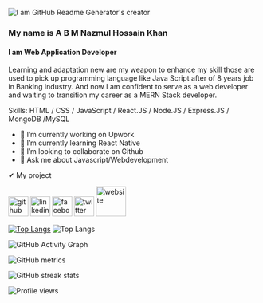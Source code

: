 
![I am GitHub Readme Generator's creator](https://media-exp1.licdn.com/dms/image/C5616AQF5SjmIlXZaXw/profile-displaybackgroundimage-shrink_200_800/0/1631564885544?e=1652918400&v=beta&t=txS2Y6o2Gz_XIEhUtuyG1padkWBLXY72yPakarNxV68)

 ### My name is A B M Nazmul Hossain Khan
#### I am Web Application Developer


Learning and adaptation new are my weapon to enhance my skill those are used to pick up programming language like Java Script after of 8 years job in Banking industry. And now I am confident to serve as a web developer and waiting to transition my career as a MERN Stack developer.

Skills: HTML / CSS / JavaScript / React.JS / Node.JS / Express.JS / MongoDB /MySQL 

- 🔭 I’m currently working on Upwork 
- 🌱 I’m currently learning React Native 
- 👯 I’m looking to collaborate on Github 
- 💬 Ask me about Javascript/Webdevelopment 

✔ My project

[<img src='https://149367133.v2.pressablecdn.com/wp-content/uploads/2018/06/github-logo-microsoft.jpg' alt='github' height='40'>](https://github.com/NazmulKhan-2009)  [<img src='https://camo.githubusercontent.com/a80d00f23720d0bc9f55481cfcd77ab79e141606829cf16ec43f8cacc7741e46/68747470733a2f2f696d672e736869656c64732e696f2f62616467652f4c696e6b6564496e2d3030373742353f7374796c653d666f722d7468652d6261646765266c6f676f3d6c696e6b6564696e266c6f676f436f6c6f723d7768697465' alt='linkedin' height='40'>](https://www.linkedin.com/in/https://www.linkedin.com/in/a-b-m-nazmul-hossain-khan-93516a162//)  [<img src='https://camo.githubusercontent.com/2d1ffa69dd491ebeca01b2098cf8233dd09950ff5895abccd5b455ca442abc59/68747470733a2f2f696d672e736869656c64732e696f2f62616467652f46616365626f6f6b2d3138373746323f7374796c653d666f722d7468652d6261646765266c6f676f3d66616365626f6f6b266c6f676f436f6c6f723d7768697465' alt='facebook' height='40'>](https://www.facebook.com/https://www.facebook.com/nazmulhossainkhan)  [<img src='https://camo.githubusercontent.com/5d03c86f6a75f7cbe80d135d9162fbf6dc46a31253cf30a8e9bb8279b4d574d3/68747470733a2f2f696d672e736869656c64732e696f2f62616467652f547769747465722d3144413146323f7374796c653d666f722d7468652d6261646765266c6f676f3d74776974746572266c6f676f436f6c6f723d7768697465' alt='twitter' height='40'>](https://twitter.com/https://twitter.com/Nazmulhkhan21)  [<img src='https://abm-nazmul-hossain-khan.netlify.app/static/media/khan3.41a1d53a.png' alt='website' height='60' title="my site">](https://abm-nazmul-hossain-khan.netlify.app/)  

<!-- [![Top Langs](https://github-readme-stats.vercel.app/api/top-langs/?username=NazmulKhan-2009)](https://github.com/anuraghazra/github-readme-stats) -->
[![Top Langs](https://github-readme-stats.vercel.app/api/top-langs/?username=NazmulKhan-2009&layout=compact)](https://github.com/anuraghazra/github-readme-stats)
![Top Langs](https://github-readme-stats.vercel.app/api?username=NazmulKhan-2009&show_icons=true&theme=radical)

<!-- ![GitHub stats](https://github-readme-stats.vercel.app/api?username=NazmulKhan-2009&show_icons=true)   -->




![GitHub Activity Graph](https://activity-graph.herokuapp.com/graph?username=NazmulKhan-2009)  

![GitHub metrics](https://metrics.lecoq.io/NazmulKhan-2009)  

![GitHub streak stats](https://github-readme-streak-stats.herokuapp.com/?user=NazmulKhan-2009)  

![Profile views](https://gpvc.arturio.dev/NazmulKhan-2009)  
